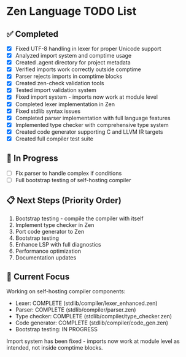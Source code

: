 # Zen Language TODO List

## ✅ Completed
- [x] Fixed UTF-8 handling in lexer for proper Unicode support
- [x] Analyzed import system and comptime usage
- [x] Created .agent directory for project metadata
- [x] Verified imports work correctly outside comptime
- [x] Parser rejects imports in comptime blocks
- [x] Created zen-check validation tools
- [x] Tested import validation system
- [x] Fixed import system - imports now work at module level
- [x] Completed lexer implementation in Zen
- [x] Fixed stdlib syntax issues
- [x] Completed parser implementation with full language features
- [x] Implemented type checker with comprehensive type system
- [x] Created code generator supporting C and LLVM IR targets
- [x] Created full compiler test suite

## 🚧 In Progress
- [ ] Fix parser to handle complex if conditions
- [ ] Full bootstrap testing of self-hosting compiler

## 📋 Next Steps (Priority Order)
1. Bootstrap testing - compile the compiler with itself
2. Implement type checker in Zen
3. Port code generator to Zen
4. Bootstrap testing
5. Enhance LSP with full diagnostics
6. Performance optimization
7. Documentation updates

## 🎯 Current Focus
Working on self-hosting compiler components:
- Lexer: COMPLETE (stdlib/compiler/lexer_enhanced.zen)
- Parser: COMPLETE (stdlib/compiler/parser.zen)
- Type checker: COMPLETE (stdlib/compiler/type_checker.zen)
- Code generator: COMPLETE (stdlib/compiler/code_gen.zen)
- Bootstrap testing: IN PROGRESS

Import system has been fixed - imports now work at module level as intended,
not inside comptime blocks.
